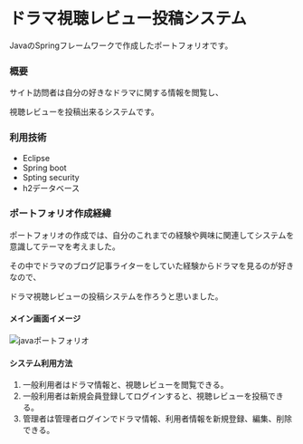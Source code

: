 # ドラマ視聴レビュー投稿システム

JavaのSpringフレームワークで作成したポートフォリオです。

### 概要

サイト訪問者は自分の好きなドラマに関する情報を閲覧し、

視聴レビューを投稿出来るシステムです。

### 利用技術

* Eclipse
* Spring boot
* Spting security
* h2データベース

### ポートフォリオ作成経緯
ポートフォリオの作成では、自分のこれまでの経験や興味に関連してシステムを意識してテーマを考えました。

その中でドラマのブログ記事ライターをしていた経験からドラマを見るのが好きなので、

ドラマ視聴レビューの投稿システムを作ろうと思いました。

#### メイン画面イメージ

![javaポートフォリオ](https://user-images.githubusercontent.com/73512554/110128559-44901c80-7e0a-11eb-9abc-96131af236f7.jpg)

#### システム利用方法
1. 一般利用者はドラマ情報と、視聴レビューを閲覧できる。
2. 一般利用者は新規会員登録してログインすると、視聴レビューを投稿できる。
3. 管理者は管理者ログインでドラマ情報、利用者情報を新規登録、編集、削除できる。

